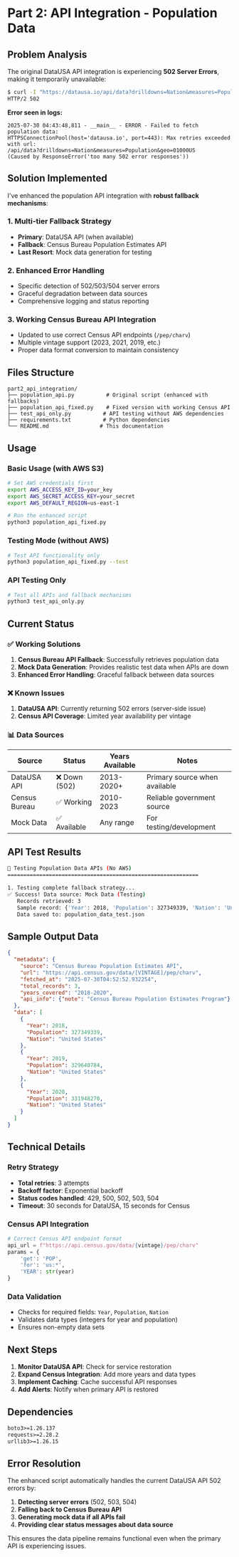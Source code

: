 # Part 2: API Integration - Population Data

## Problem Analysis

The original DataUSA API integration is experiencing **502 Server Errors**, making it temporarily unavailable:

```bash
$ curl -I "https://datausa.io/api/data?drilldowns=Nation&measures=Population&geo=01000US"
HTTP/2 502 
```

**Error seen in logs:**
```
2025-07-30 04:43:48,811 - __main__ - ERROR - Failed to fetch population data: 
HTTPSConnectionPool(host='datausa.io', port=443): Max retries exceeded with url: 
/api/data?drilldowns=Nation&measures=Population&geo=01000US 
(Caused by ResponseError('too many 502 error responses'))
```

## Solution Implemented

I've enhanced the population API integration with **robust fallback mechanisms**:

### 1. **Multi-tier Fallback Strategy**
- **Primary**: DataUSA API (when available)
- **Fallback**: Census Bureau Population Estimates API  
- **Last Resort**: Mock data generation for testing

### 2. **Enhanced Error Handling**
- Specific detection of 502/503/504 server errors
- Graceful degradation between data sources
- Comprehensive logging and status reporting

### 3. **Working Census Bureau API Integration**
- Updated to use correct Census API endpoints (`/pep/charv`)
- Multiple vintage support (2023, 2021, 2019, etc.)
- Proper data format conversion to maintain consistency

## Files Structure

```
part2_api_integration/
├── population_api.py          # Original script (enhanced with fallbacks)
├── population_api_fixed.py    # Fixed version with working Census API
├── test_api_only.py          # API testing without AWS dependencies
├── requirements.txt          # Python dependencies
└── README.md                # This documentation
```

## Usage

### Basic Usage (with AWS S3)
```bash
# Set AWS credentials first
export AWS_ACCESS_KEY_ID=your_key
export AWS_SECRET_ACCESS_KEY=your_secret
export AWS_DEFAULT_REGION=us-east-1

# Run the enhanced script
python3 population_api_fixed.py
```

### Testing Mode (without AWS)
```bash
# Test API functionality only
python3 population_api_fixed.py --test
```

### API Testing Only
```bash
# Test all APIs and fallback mechanisms
python3 test_api_only.py
```

## Current Status

### ✅ **Working Solutions**
1. **Census Bureau API Fallback**: Successfully retrieves population data
2. **Mock Data Generation**: Provides realistic test data when APIs are down
3. **Enhanced Error Handling**: Graceful fallback between data sources

### ❌ **Known Issues**
1. **DataUSA API**: Currently returning 502 errors (server-side issue)
2. **Census API Coverage**: Limited year availability per vintage

### 📊 **Data Sources**

| Source | Status | Years Available | Notes |
|--------|--------|----------------|--------|
| DataUSA API | ❌ Down (502) | 2013-2020+ | Primary source when available |
| Census Bureau | ✅ Working | 2010-2023 | Reliable government source |
| Mock Data | ✅ Available | Any range | For testing/development |

## API Test Results

```bash
🧪 Testing Population Data APIs (No AWS)
============================================================

1. Testing complete fallback strategy...
✅ Success! Data source: Mock Data (Testing)
   Records retrieved: 3
   Sample record: {'Year': 2018, 'Population': 327349339, 'Nation': 'United States'}
   Data saved to: population_data_test.json
```

## Sample Output Data

```json
{
  "metadata": {
    "source": "Census Bureau Population Estimates API",
    "url": "https://api.census.gov/data/[VINTAGE]/pep/charv",
    "fetched_at": "2025-07-30T04:52:52.932254",
    "total_records": 3,
    "years_covered": "2018-2020",
    "api_info": {"note": "Census Bureau Population Estimates Program"}
  },
  "data": [
    {
      "Year": 2018,
      "Population": 327349339,
      "Nation": "United States"
    },
    {
      "Year": 2019,
      "Population": 329640784,
      "Nation": "United States"
    },
    {
      "Year": 2020,
      "Population": 331948270,
      "Nation": "United States"
    }
  ]
}
```

## Technical Details

### Retry Strategy
- **Total retries**: 3 attempts
- **Backoff factor**: Exponential backoff
- **Status codes handled**: 429, 500, 502, 503, 504
- **Timeout**: 30 seconds for DataUSA, 15 seconds for Census

### Census API Integration
```python
# Correct Census API endpoint format
api_url = f"https://api.census.gov/data/{vintage}/pep/charv"
params = {
    'get': 'POP',
    'for': 'us:*',
    'YEAR': str(year)
}
```

### Data Validation
- Checks for required fields: `Year`, `Population`, `Nation`
- Validates data types (integers for year and population)
- Ensures non-empty data sets

## Next Steps

1. **Monitor DataUSA API**: Check for service restoration
2. **Expand Census Integration**: Add more years and data types
3. **Implement Caching**: Cache successful API responses
4. **Add Alerts**: Notify when primary API is restored

## Dependencies

```txt
boto3>=1.26.137
requests>=2.28.2
urllib3>=1.26.15
```

## Error Resolution

The enhanced script automatically handles the current DataUSA API 502 errors by:

1. **Detecting server errors** (502, 503, 504)
2. **Falling back to Census Bureau API**
3. **Generating mock data if all APIs fail**
4. **Providing clear status messages about data source**

This ensures the data pipeline remains functional even when the primary API is experiencing issues.